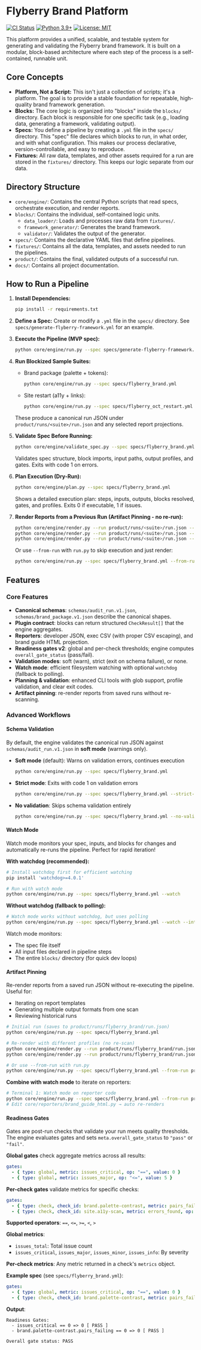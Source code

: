 # Flyberry Brand Platform

[![CI Status](https://github.com/kalpeshjaju/flyberry_platform/actions/workflows/ci.yml/badge.svg)](https://github.com/kalpeshjaju/flyberry_platform/actions)
[![Python 3.9+](https://img.shields.io/badge/python-3.9+-blue.svg)](https://www.python.org/downloads/)
[![License: MIT](https://img.shields.io/badge/License-MIT-yellow.svg)](LICENSE)

This platform provides a unified, scalable, and testable system for generating and validating the Flyberry brand framework. It is built on a modular, block-based architecture where each step of the process is a self-contained, runnable unit.

## Core Concepts

- **Platform, Not a Script:** This isn't just a collection of scripts; it's a platform. The goal is to provide a stable foundation for repeatable, high-quality brand framework generation.
- **Blocks:** The core logic is organized into "blocks" inside the `blocks/` directory. Each block is responsible for one specific task (e.g., loading data, generating a framework, validating output).
- **Specs:** You define a pipeline by creating a `.yml` file in the `specs/` directory. This "spec" file declares which blocks to run, in what order, and with what configuration. This makes our process declarative, version-controllable, and easy to reproduce.
- **Fixtures:** All raw data, templates, and other assets required for a run are stored in the `fixtures/` directory. This keeps our logic separate from our data.

## Directory Structure

- `core/engine/`: Contains the central Python scripts that read specs, orchestrate execution, and render reports.
- `blocks/`: Contains the individual, self-contained logic units.
  - `data_loader/`: Loads and processes raw data from `fixtures/`.
  - `framework_generator/`: Generates the brand framework.
  - `validator/`: Validates the output of the generator.
- `specs/`: Contains the declarative YAML files that define pipelines.
- `fixtures/`: Contains all the data, templates, and assets needed to run the pipelines.
- `product/`: Contains the final, validated outputs of a successful run.
- `docs/`: Contains all project documentation.

## How to Run a Pipeline

1.  **Install Dependencies:**
    ```bash
    pip install -r requirements.txt
    ```

2.  **Define a Spec:**
    Create or modify a `.yml` file in the `specs/` directory. See `specs/generate-flyberry-framework.yml` for an example.

3.  **Execute the Pipeline (MVP spec):**
    ```bash
    python core/engine/run.py --spec specs/generate-flyberry-framework.yml
    ```

4.  **Run Blockized Sample Suites:**
    - Brand package (palette + tokens):
      ```bash
      python core/engine/run.py --spec specs/flyberry_brand.yml
      ```
    - Site restart (a11y + links):
      ```bash
      python core/engine/run.py --spec specs/flyberry_oct_restart.yml
      ```

    These produce a canonical run JSON under `product/runs/<suite>/run.json` and any selected report projections.

5.  **Validate Spec Before Running:**
    ```bash
    python core/engine/validate_spec.py --spec specs/flyberry_brand.yml
    ```
    Validates spec structure, block imports, input paths, output profiles, and gates. Exits with code 1 on errors.

6.  **Plan Execution (Dry-Run):**
    ```bash
    python core/engine/plan.py --spec specs/flyberry_brand.yml
    ```
    Shows a detailed execution plan: steps, inputs, outputs, blocks resolved, gates, and profiles. Exits 0 if executable, 1 if issues.

7.  **Render Reports from a Previous Run (Artifact Pinning - no re-run):**
    ```bash
    python core/engine/render.py --run product/runs/<suite>/run.json --profile developer.json
    python core/engine/render.py --run product/runs/<suite>/run.json --profile exec.csv
    python core/engine/render.py --run product/runs/<suite>/run.json --profile brand-guide.html
    ```

    Or use `--from-run` with `run.py` to skip execution and just render:
    ```bash
    python core/engine/run.py --spec specs/flyberry_brand.yml --from-run product/runs/flyberry_brand/run.json
    ```

## Features

### Core Features
- **Canonical schemas**: `schemas/audit_run.v1.json`, `schemas/brand_package.v1.json` describe the canonical shapes.
- **Plugin contract**: blocks can return structured `CheckResult[]` that the engine aggregates.
- **Reporters**: developer JSON, exec CSV (with proper CSV escaping), and brand guide HTML projection.
- **Readiness gates v2**: global and per-check thresholds; engine computes `overall_gate_status` (pass/fail).
- **Validation modes**: soft (warn), strict (exit on schema failure), or none.
- **Watch mode**: efficient filesystem watching with optional `watchdog` (fallback to polling).
- **Planning & validation**: enhanced CLI tools with glob support, profile validation, and clear exit codes.
- **Artifact pinning**: re-render reports from saved runs without re-scanning.

### Advanced Workflows

#### Schema Validation

By default, the engine validates the canonical run JSON against `schemas/audit_run.v1.json` in **soft mode** (warnings only).

- **Soft mode** (default): Warns on validation errors, continues execution
  ```bash
  python core/engine/run.py --spec specs/flyberry_brand.yml
  ```

- **Strict mode**: Exits with code 1 on validation errors
  ```bash
  python core/engine/run.py --spec specs/flyberry_brand.yml --strict-validate
  ```

- **No validation**: Skips schema validation entirely
  ```bash
  python core/engine/run.py --spec specs/flyberry_brand.yml --no-validate
  ```

#### Watch Mode

Watch mode monitors your spec, inputs, and blocks for changes and automatically re-runs the pipeline. Perfect for rapid iteration!

**With watchdog (recommended):**
```bash
# Install watchdog first for efficient watching
pip install 'watchdog>=4.0.1'

# Run with watch mode
python core/engine/run.py --spec specs/flyberry_brand.yml --watch
```

**Without watchdog (fallback to polling):**
```bash
# Watch mode works without watchdog, but uses polling
python core/engine/run.py --spec specs/flyberry_brand.yml --watch --interval 2.0
```

Watch mode monitors:
- The spec file itself
- All input files declared in pipeline steps
- The entire `blocks/` directory (for quick dev loops)

#### Artifact Pinning

Re-render reports from a saved run JSON without re-executing the pipeline. Useful for:
- Iterating on report templates
- Generating multiple output formats from one scan
- Reviewing historical runs

```bash
# Initial run (saves to product/runs/flyberry_brand/run.json)
python core/engine/run.py --spec specs/flyberry_brand.yml

# Re-render with different profiles (no re-scan)
python core/engine/render.py --run product/runs/flyberry_brand/run.json --profile exec.csv
python core/engine/render.py --run product/runs/flyberry_brand/run.json --profile brand-guide.html

# Or use --from-run with run.py
python core/engine/run.py --spec specs/flyberry_brand.yml --from-run product/runs/flyberry_brand/run.json
```

**Combine with watch mode** to iterate on reporters:
```bash
# Terminal 1: Watch mode on reporter code
python core/engine/run.py --spec specs/flyberry_brand.yml --from-run product/runs/flyberry_brand/run.json --watch
# Edit core/reporters/brand_guide_html.py → auto re-renders
```

#### Readiness Gates

Gates are post-run checks that validate your run meets quality thresholds. The engine evaluates gates and sets `meta.overall_gate_status` to `"pass"` or `"fail"`.

**Global gates** check aggregate metrics across all results:
```yaml
gates:
  - { type: global, metric: issues_critical, op: "==", value: 0 }
  - { type: global, metric: issues_major, op: "<=", value: 5 }
```

**Per-check gates** validate metrics for specific checks:
```yaml
gates:
  - { type: check, check_id: brand.palette-contrast, metric: pairs_failing, op: "==", value: 0 }
  - { type: check, check_id: site.a11y-scan, metric: errors_found, op: "<=", value: 3 }
```

**Supported operators**: `==`, `<=`, `>=`, `<`, `>`

**Global metrics**:
- `issues_total`: Total issue count
- `issues_critical`, `issues_major`, `issues_minor`, `issues_info`: By severity

**Per-check metrics**: Any metric returned in a check's `metrics` object.

**Example spec** (see `specs/flyberry_brand.yml`):
```yaml
gates:
  - { type: global, metric: issues_critical, op: "==", value: 0 }
  - { type: check, check_id: brand.palette-contrast, metric: pairs_failing, op: "==", value: 0 }
```

**Output**:
```
Readiness Gates:
  - issues_critical == 0 => 0 [ PASS ]
  - brand.palette-contrast.pairs_failing == 0 => 0 [ PASS ]

Overall gate status: PASS
```

